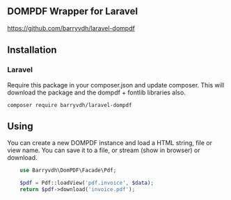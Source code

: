 ## DOMPDF Wrapper for Laravel

https://github.com/barryvdh/laravel-dompdf

## Installation

### Laravel

Require this package in your composer.json and update composer. This will download the package and the dompdf + fontlib libraries also.

    composer require barryvdh/laravel-dompdf

## Using

You can create a new DOMPDF instance and load a HTML string, file or view name. You can save it to a file, or stream (show in browser) or download.

```php
    use Barryvdh\DomPDF\Facade\Pdf;

    $pdf = Pdf::loadView('pdf.invoice', $data);
    return $pdf->download('invoice.pdf');
```
